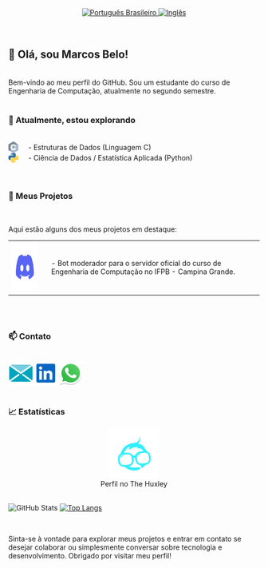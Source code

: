 <div align="center">
  <a href="https://github.com/marcovins/marcovins/blob/main/README-PT.md">
    <img src="https://www.svgrepo.com/show/405433/flag-for-flag-brazil.svg" alt="Português Brasileiro" width="50" height="50">
  </a>
  <a href="https://github.com/marcovins/marcovins/blob/main/README-EN.md">
    <img src="https://www.svgrepo.com/show/405645/flag-for-flag-united-states.svg" alt="Inglês" width="50" height="50">
  </a>
</div>

<br>
<br>

## 👋 Olá, sou Marcos Belo!
<br>
Bem-vindo ao meu perfil do GitHub. Sou um estudante do curso de Engenharia de Computação, atualmente no segundo semestre.
<br>
<br>

### 🌱 Atualmente, estou explorando
<br>

<div style="display: flex; align-items: center;">
  <img src="https://raw.githubusercontent.com/marcovins/marcovins/master/icons/c.svg" alt="c" width="20" style="max-width: 100px;">
  <span style="margin-left: 20px;">- Estruturas de Dados (Linguagem C)</span>
</div>
<div style="display: flex; align-items: center;">
  <img src="https://raw.githubusercontent.com/marcovins/marcovins/master/icons/python.svg" alt "Python" width="20" style="max-width: 100px;">
  <span style="margin-left: 20px;">- Ciência de Dados / Estatística Aplicada (Python)</span>
</div>

<br>
<br>

### 🚀 Meus Projetos
<br>

Aqui estão alguns dos meus projetos em destaque:
<br>

<table>
  <tr>
    <td>
      <a href="https://github.com/marcovins/Projeto_Bot_Discord">
        <img src="https://raw.githubusercontent.com/marcovins/marcovins/master/icons/discord.svg" width="100" height="100" alt="Ícone do Discord">
      </a>
    </td>
    <td style="padding-left: 20px;">
      <span>- Bot moderador para o servidor oficial do curso de Engenharia de Computação no IFPB - Campina Grande.</span>
    </td>
  </tr>
</table>

<br>
<br>

### 📫 Contato
<br>

<a href="mailto:marcosbelods@gmail.com">
  <img align="left" alt="E-mail" width="50" height="50" src="https://raw.githubusercontent.com/marcovins/marcovins/master/icons/email.svg" />
</a>
<a href="https://www.linkedin.com/in/marcos-belo-b78775271/">
  <img align="left" alt="LinkedIn" width="50" height="50" src="https://raw.githubusercontent.com/marcovins/marcovins/master/icons/linkedin.svg" />
</a>
<a href="https://api.whatsapp.com/send?phone=5583988152350">
  <img align="left" alt="WhatsApp" width="50" height="50" src="https://raw.githubusercontent.com/marcovins/marcovins/master/icons/whatsapp.svg" />
</a>

<br>
<br>
<br>
<br>

### 📈 Estatísticas

<div style="text-align: center;">
  <a href="https://www.thehuxley.com/profile/44467">
    <img src="https://raw.githubusercontent.com/marcovins/marcovins/master/icons/hux.svg" width="100" height="100" alt="Ícone do The Huxley">
  </a>
  <div style="text-align: center;">
    <span>Perfil no The Huxley</span>
  </div>
</div>

<br>

![GitHub Stats](https://github-readme-stats.vercel.app/api?username=marcovins&show_icons=true&theme=tokyonight&height=200) [![Top Langs](https://github-readme-stats.vercel.app/api/top-langs/?username=marcovins&theme=tokyonight&layout=donut&height=200)](https://github.com/marcovins/github-readme-stats)

<br>

Sinta-se à vontade para explorar meus projetos e entrar em contato se desejar colaborar ou simplesmente conversar sobre tecnologia e desenvolvimento. Obrigado por visitar meu perfil!
